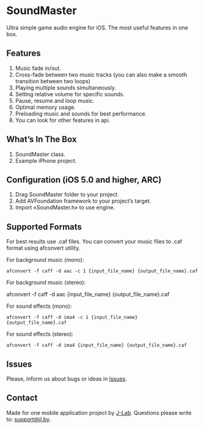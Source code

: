 SoundMaster
===========
 
Ultra simple game audio engine for iOS. The most useful features in one box. 


Features
--------
1. Music fade in/out.
2. Cross-fade between two music tracks (you can also make a smooth transition between two loops)
3. Playing multiple sounds simultaneously.
4. Setting relative volume for specific sounds.
5. Pause, resume and loop music.
6. Optimal memory usage.
7. Preloading music and sounds for best performance.
8. You can look for other features in api.

What’s In The Box
--------
1. SoundMaster class.
2. Example iPhone project.

Configuration (iOS 5.0 and higher, ARC)
--------------
1. Drag SoundMaster folder to your project.
2. Add AVFoundation framework to your project’s target.
3. Import «SoundMaster.h» to use engine.

Supported Formats
-------------------

For best results use .caf files. You can convert your music files to .caf format using afconvert utility.

For background music (mono):

	afconvert -f caff -d aac -c 1 {input_file_name} {output_file_name}.caf

For background music (stereo):

 afconvert -f caff -d aac {input_file_name} {output_file_name}.caf

For sound effects (mono):

	afconvert -f caff -d ima4 -c 1 {input_file_name} {output_file_name}.caf

For sound effects (stereo):

	afconvert -f caff -d ima4 {input_file_name} {output_file_name}.caf
	
	

Issues
------
Please, inform us about bugs or ideas in [Issues](https://github.com/jerminal/SoundMaster/issues).

Contact
------
Made for one mobile application project by [J-Lab](http://www.jl.by).
Questions please write to: [support@jl.by](mailto:support@jl.by).

